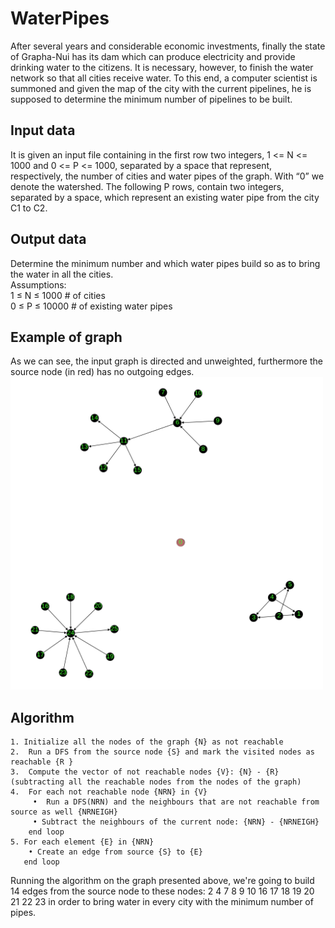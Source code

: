 # WaterPipes
After several years and considerable economic investments, finally the state of Grapha-Nui has its dam which can produce electricity and provide drinking water to the citizens.
It is necessary, however, to finish the water network so that all cities receive water.
To this end, a computer scientist is summoned and given the map of the city with the current pipelines, he is supposed to determine the minimum number of pipelines to be built.

## Input data
It is given an input file containing in the first row two integers, 1 <= N <= 1000 and 
0 <= P <= 1000, separated by a space that represent, respectively, the number of cities and water pipes of the graph. With “0” we denote the watershed.
The following P rows, contain two integers, separated by a space, which represent an existing water pipe from the city C1 to C2.

## Output data
Determine the minimum number and which water pipes build so as to bring the water in all the cities.  
Assumptions:   
1 ≤ N ≤ 1000   # of cities   
0 ≤ P ≤ 10000 	 # of existing water pipes  


## Example of graph  
As we can see, the input graph is directed and unweighted, furthermore the source node (in red) has no outgoing edges.  
<img src="https://github.com/Salvatore-tech/WaterPipes/blob/master/resources/input_graph.png" width="500" height="500">  

## Algorithm
    1. Initialize all the nodes of the graph {N} as not reachable
    2.  Run a DFS from the source node {S} and mark the visited nodes as reachable {R }
    3.  Compute the vector of not reachable nodes {V}: {N} - {R} (subtracting all the reachable nodes from the nodes of the graph)
    4.  For each not reachable node {NRN} in {V}
         •  Run a DFS(NRN) and the neighbours that are not reachable from source as well {NRNEIGH}
         • Subtract the neighbours of the current node: {NRN} - {NRNEIGH}
   	    end loop
    5. For each element {E} in {NRN}
        • Create an edge from source {S} to {E} 
  	   end loop   
       
Running the algorithm on the graph presented above, we're going to build 14 edges from the source node to these nodes:  2 4 7 8 9 10 16 17 18 19 20 21 22 23 in order to bring water in every city with the minimum number of pipes.
